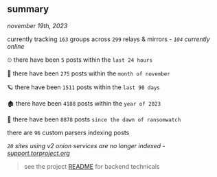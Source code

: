 
## summary
_november 19th, 2023_

currently tracking `163` groups across `299` relays & mirrors - _`104` currently online_

⏲ there have been `5` posts within the `last 24 hours`

🦈 there have been `275` posts within the `month of november`

🪐 there have been `1511` posts within the `last 90 days`

🏚 there have been `4188` posts within the `year of 2023`

🦕 there have been `8878` posts `since the dawn of ransomwatch`

there are `96` custom parsers indexing posts

_`20` sites using v2 onion services are no longer indexed - [support.torproject.org](https://support.torproject.org/onionservices/v2-deprecation/)_

> see the project [README](https://github.com/joshhighet/ransomwatch#ransomwatch--) for backend technicals
